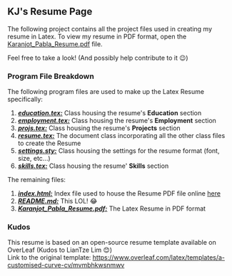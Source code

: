 ## KJ's Resume Page

The following project contains all the project files used in creating my resume in Latex. To view my resume in PDF format, open the [Karanjot_Pabla_Resume.pdf](https://github.com/kjpabla/Resume/blob/master/Karanjot_Pabla_Resume.pdf) file.

Feel free to take a look! (And possibly help contribute to it 😉)

### Program File Breakdown
The following program files are used to make up the Latex Resume specifically:
1. ***[education.tex:](https://github.com/kjpabla/Resume/blob/master/education.tex)*** Class housing the resume's **Education** section
2. ***[employment.tex:](https://github.com/kjpabla/Resume/blob/master/employment.tex)*** Class housing the resume's **Employment** section
3. ***[projs.tex:](https://github.com/kjpabla/Resume/blob/master/projs.tex)*** Class housing the resume's **Projects** section
4. ***[resume.tex:](https://github.com/kjpabla/Resume/blob/master/resume.tex)*** The document class incorporating all the other class files to create the Resume 
5. ***[settings.sty:](https://github.com/kjpabla/Resume/blob/master/settings.sty)*** Class housing the settings for the resume format (font, size, etc...)
6. ***[skills.tex:](https://github.com/kjpabla/Resume/blob/master/skills.tex)*** Class housing the resume' **Skills** section

The remaining files:
1. ***[index.html:](https://github.com/kjpabla/Resume/blob/master/index.html)*** Index file used to house the Resume PDF file online [here](https://kjpabla.github.io/Resume/)
2. ***[README.md:](https://github.com/kjpabla/Resume/blob/master/README.md)*** This LOL! 😂
3. ***[Karanjot_Pabla_Resume.pdf:](https://github.com/kjpabla/Resume/blob/master/Karanjot_Pabla_Resume.pdf)*** The Latex Resume in PDF format


### Kudos
This resume is based on an open-source resume template available on OverLeaf (Kudos to LianTze Lim 😊)\
Link to the original template: https://www.overleaf.com/latex/templates/a-customised-curve-cv/mvmbhkwsnmwv 
